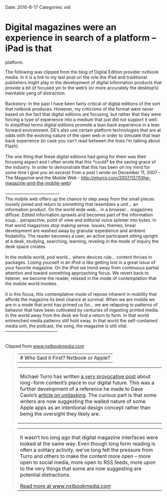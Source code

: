 Date: 2010-6-17
Categories: old

# Digital magazines were an experience in search of a platform – iPad is that
  platform.

<div class="Clog_Commentary_Wrap"><div class="Clog_Post_Text"><p>The following was clipped from the blog of Digital Edition provider nxtbook media. In it is a link to my last post on the role the iPad and traditional publishers might play in the development of digital information products that provide a bit of focused yin to the web&#8217;s (or more accurately the desktop&#8217;s) inevitable yang of distraction. <br />
<br />
Backstory: In the past I have been fairly critical of digital editions of the sort that nxtbook produces. However, my criticisms of the format were never based on the fact that digital editions are focusing, but rather that they were forcing a type of experience into a medium that just did not support it well. In simplified terms digital editions promote a lean back experience in a lean forward environment.  DE&#8217;s also use certain platform technologies that are at odds with the evolving nature of the open web in order to simulate that lean back experience (in case you can&#8217;t read between the lines I&#8217;m talking about Flash). <br />
<br />
The one thing that these digital editions had going for them was their focusing aspect and I often wrote that this *could* be the saving grace of the industry. In order to demonstrate that this has been on my mind for some time I give you an excerpt from a post I wrote on December 11, 2007 - The Magazine and the Mobile Web - <a href="http://mturro.com/2007/12/11/the-magazine-and-the-mobile-web" rel="nofollow" >http://mturro.com/2007/12/11/the-magazine-and-the-mobile-web</a>/ <br />
<br />
&#8212;&#8212;&#8212;&#8212;&#8212;&#8212;&#8212;&#8212;&#8212;&#8212;&#8212;&#8212;&#8211;<br />
The mobile web offers up the chance to step away from the small pieces loosely joined and return to something that resembles a unit… an information product. On the world wide web… in a browser… magazines diffuse. Edited information sprawls and becomes part of the information soup… perspective, point of view and editorial voice splinter into bytes. In that world magazines stop making sense. Issues, themes, linear development are washed away by granular expedience and ambient findability. The reader becomes a user, an active participant sitting upright at a desk, studying, searching, learning, reveling in the mode of inquiry the desk space creates.<br />
<br />
In the mobile world, pod world… where devices rule… content thrives in packages. Losing yourself in an iPod is like getting lost in a great issue of your favorite magazine. On the iPod we trend away from continuous partial attention and toward something approaching focus. We revert back to listener, we become the reader, relaxed in the mode of contemplation that the mobile world invokes.<br />
<br />
It is this focus, this contemplative mode of repose inherent in mobility that affords the magazine its best chance at survival. When we are mobile we are in a mode that print has primed us for… we are relapsing to patterns of behavior that have been cultivated by centuries of ingesting printed media. In the world away from the desk we find a return to form. In that world entrenched media patterns still hold sway. In that world the self-contained media unit, the podcast, the song, the magazine is still vital.  <br />
&#8212;&#8212;&#8212;&#8212;&#8212;&#8212;&#8212;&#8212;&#8212;&#8212;&#8212;&#8212;<br />
<br />
</p></div></div><div class="Clog_Content_Outer"><!-- BEGIN_CLOG_CONTENT ID: E73959E2-D430-4B73-8FFF-6E7329F095AA CLOGS.CLIPMARKS.COM --><div class="Clog_Top_Wrap"><div class="Clog_Source_First"><span>Clipped from <a rel="clipsource"  title="http://www.nxtbookmedia.com/blog/2010/06/16/who-said-it-first-nxtbook-or-apple/?utm_source=feedburner&amp;utm_medium=feed&amp;utm_campaign=Feed%3A+NXTblog+%28NXTblog%29" href="http://www.nxtbookmedia.com/blog/2010/06/16/who-said-it-first-nxtbook-or-apple/?utm_source=feedburner&amp;utm_medium=feed&amp;utm_campaign=Feed%3A+NXTblog+%28NXTblog%29">www.nxtbookmedia.com</a></span></div></div><div class="Clog_Middle_Wrap"><blockquote class="Clog_Content_Item" cite="http://www.nxtbookmedia.com/blog/2010/06/16/who-said-it-first-nxtbook-or-apple/?utm_source=feedburner&amp;utm_medium=feed&amp;utm_campaign=Feed%3A+NXTblog+%28NXTblog%29"><table cellpadding="0" cellspacing="0"><tr><td># Who Said it First? Nxtbook or Apple?</td></tr></table></blockquote><div class="Clog_Content_Hr"></div><blockquote class="Clog_Content_Item" cite="http://www.nxtbookmedia.com/blog/2010/06/16/who-said-it-first-nxtbook-or-apple/?utm_source=feedburner&amp;utm_medium=feed&amp;utm_campaign=Feed%3A+NXTblog+%28NXTblog%29"><table cellpadding="0" cellspacing="0"><tr><td><p>Michael Turro has written <a rel="nofollow" href="http://mturro.amplify.com/2010/06/11/publishing-ipad-and-the-strategies-of-self-control/?utm_source=feedburner&amp;utm_medium=feed&amp;utm_campaign=Feed%3A+mturro+%28%5bin+plain+sight%5d%29">a very provocative post</a> about long-form content&#8217;s place in our digital future. This was a further development of a reference he made to Dave Caolo&#8217;s <a rel="nofollow" href="http://www.tuaw.com/2010/06/15/in-praise-of-unitasking/">article on unitasking</a>. The curious part is that some writers are now suggesting the walled nature of some Apple apps as an intentional design concept rather than being the oversight they likely are.</p></td></tr></table></blockquote><div class="Clog_Content_Hr"></div><blockquote class="Clog_Content_Item" cite="http://www.nxtbookmedia.com/blog/2010/06/16/who-said-it-first-nxtbook-or-apple/?utm_source=feedburner&amp;utm_medium=feed&amp;utm_campaign=Feed%3A+NXTblog+%28NXTblog%29"><table cellpadding="0" cellspacing="0"><tr><td><p>It wasn&#8217;t too long ago that digital magazine interfaces were looked at the same way. Even though long form reading is often a solitary activity, we&#8217;ve long felt the pressure from Turro and others to make the content more open &#8211; more open to social media, more open to RSS feeds, more upon to the very things that some are now suggesting are potential distractions.</p><span class="Clog_Source_Button"><a rel="clipsource"  title="http://www.nxtbookmedia.com/blog/2010/06/16/who-said-it-first-nxtbook-or-apple/?utm_source=feedburner&amp;utm_medium=feed&amp;utm_campaign=Feed%3A+NXTblog+%28NXTblog%29" href="http://www.nxtbookmedia.com/blog/2010/06/16/who-said-it-first-nxtbook-or-apple/?utm_source=feedburner&amp;utm_medium=feed&amp;utm_campaign=Feed%3A+NXTblog+%28NXTblog%29">Read more at www.nxtbookmedia.com</a></span></td></tr></table></blockquote></div><div class="Clog_Bottom_Wrap">&nbsp;</div></div>
